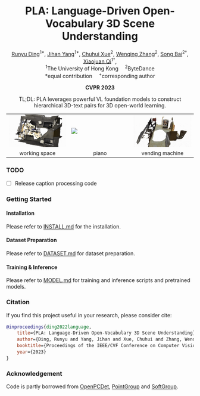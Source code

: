 <div align="center">

<h1>PLA: Language-Driven Open-Vocabulary 3D Scene Understanding</h1>

<div>
    <a href="https://dingry.github.io/" target="_blank">Runyu Ding</a><sup>1*</sup>,</span>
    <a href="https://jihanyang.github.io/" target="_blank">Jihan Yang</a><sup>1*</sup>,</span>
    <a href="https://scholar.google.com/citations?user=KJU5YRYAAAAJ&hl=en" target="_blank">Chuhui Xue</a><sup>2</sup>,</span>
    <a href="https://github.com/HannibalAPE" target="_blank">Wenqing Zhang</a><sup>2</sup>,</span>
    <a href="https://songbai.site/" target="_blank">Song Bai</a><sup>2&#8224</sup>,</span>
    <a href="https://xjqi.github.io/" target="_blank">Xiaojuan Qi</a><sup>1&#8224</sup>,</span>  
</div>

<div>
    <sup>1</sup>The University of Hong Kong&emsp;
    <sup>2</sup>ByteDance
</div>

<div>
    *equal contribution&emsp;
    <sup>+</sup>corresponding author
</div>

**CVPR 2023**

TL;DL: PLA leverages powerful VL foundation models to construct hierarchical 3D-text pairs for 3D open-world learning.

<table>
<tr>
    <td><img src="assets/scene_0025.gif" width="100%"/></td>
    <td><img src="assets/scene_005.gif" width="100%"/></td>
    <td><img src="assets/scene_0019.gif" width="100%"/></td>
</tr>
<tr>
    <td align='center' width='24%'>working space</td>
    <td align='center' width='24%'>piano</td>
    <td align='center' width='24%'>vending machine</td>
<tr>
</table>

</div>

<!-- ![framwork](./docs/framework.png)
![association](./docs/association_module.png)


[project page](https://dingry.github.io/projects/PLA) | [arXiv](https://arxiv.org/abs/2211.16312) -->

### TODO
- [ ] Release caption processing code

### Getting Started

#### Installation
Please refer to [INSTALL.md](docs/INSTALL.md) for the installation.

#### Dataset Preparation
Please refer to [DATASET.md](docs/DATASET.md) for dataset preparation.

#### Training & Inference

Please refer to [MODEL.md](docs/MODEL.md) for training and inference scripts and pretrained models.


### Citation
If you find this project useful in your research, please consider cite:
```bibtex
@inproceedings{ding2022language,
    title={PLA: Language-Driven Open-Vocabulary 3D Scene Understanding},
    author={Ding, Runyu and Yang, Jihan and Xue, Chuhui and Zhang, Wenqing and Bai, Song and Qi, Xiaojuan},
    booktitle={Proceedings of the IEEE/CVF Conference on Computer Vision and Pattern Recognition},
    year={2023}
}
```

### Acknowledgement
Code is partly borrowed from [OpenPCDet](https://github.com/open-mmlab/OpenPCDet), [PointGroup](https://github.com/dvlab-research/PointGroup) and [SoftGroup](https://github.com/thangvubk/SoftGroup).